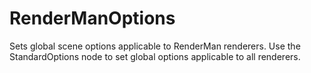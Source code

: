 # RenderManOptions

Sets global scene options applicable to RenderMan
renderers. Use the StandardOptions node to set
global options applicable to all renderers.

